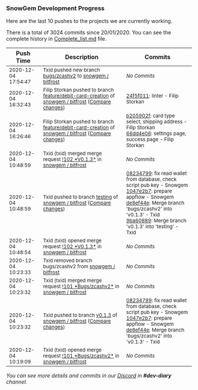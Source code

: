 
### SnowGem Development Progress

Here are the last 10 pushes to the projects we are currently working.

There is a total of 3024 commits since 20/01/2020. You can see the complete history in
 [Complete_list.md](Complete_list.md) file.

| Push Time | Description | Commits |
| --- | --- | --- |
| <sub>2020-12-04 17:54:47</sub> | <sub>Txid pushed new branch [bugs/zcashv2](https://gitlab.com/snowgem/bitfrost/commits/bugs/zcashv2) to [snowgem / bitfrost](https://gitlab.com/snowgem/bitfrost)</sub> | <sub>_No Commits_</sub> |
| <sub>2020-12-04 16:32:43</sub> | <sub>Filip Storkan pushed to branch [feature/debit\-card\-creation](https://gitlab.com/snowgem/bitfrost/commits/feature/debit-card-creation) of [snowgem / bitfrost](https://gitlab.com/snowgem/bitfrost) ([Compare changes](https://gitlab.com/snowgem/bitfrost/compare/66dd4e06d1752921b51b57ccc7292b41dd2c094f...24f5f01151fa054495a31b2f718bf3a5990fb029))</sub> | <sub>[24f5f011](https://gitlab.com/snowgem/bitfrost/-/commit/24f5f01151fa054495a31b2f718bf3a5990fb029): linter - Filip Storkan</sub> |
| <sub>2020-12-04 16:26:46</sub> | <sub>Filip Storkan pushed to branch [feature/debit\-card\-creation](https://gitlab.com/snowgem/bitfrost/commits/feature/debit-card-creation) of [snowgem / bitfrost](https://gitlab.com/snowgem/bitfrost) ([Compare changes](https://gitlab.com/snowgem/bitfrost/compare/9ee8c99bd7a398e8079b60dff9690815f767a33b...66dd4e06d1752921b51b57ccc7292b41dd2c094f))</sub> | <sub>[b205902f](https://gitlab.com/snowgem/bitfrost/-/commit/b205902fe3d24f1ee3742c2e39b05a6db79715a6): card type select, shipping address - Filip Storkan<br>[66dd4e06](https://gitlab.com/snowgem/bitfrost/-/commit/66dd4e06d1752921b51b57ccc7292b41dd2c094f): settings page, success page - Filip Storkan</sub> |
| <sub>2020-12-04 10:48:59</sub> | <sub>Txid (txid) merged merge request [\!102 \*V0\.1\.3\*](https://gitlab.com/snowgem/bitfrost/-/merge_requests/102) in [snowgem / bitfrost](https://gitlab.com/snowgem/bitfrost)</sub> | <sub>_No Commits_</sub> |
| <sub>2020-12-04 10:48:59</sub> | <sub>Txid pushed to branch [testing](https://gitlab.com/snowgem/bitfrost/commits/testing) of [snowgem / bitfrost](https://gitlab.com/snowgem/bitfrost) ([Compare changes](https://gitlab.com/snowgem/bitfrost/compare/254dfe2577224c6b81850ca8ca2b711d1c05c766...9ba60889ba2fb402ac3be23c1989d97ee27a3ad7))</sub> | <sub>[08234799](https://gitlab.com/snowgem/bitfrost/-/commit/0823479901e850c0b57d735e21f1df097b6ff9da): fix read wallet from database, check script pub key - Snowgem<br>[1047e2b7](https://gitlab.com/snowgem/bitfrost/-/commit/1047e2b73ebb46ae97654e46d24ef483fe7d51b2): prepare appflow - Snowgem<br>[de8ef44e](https://gitlab.com/snowgem/bitfrost/-/commit/de8ef44e6699060fe0a79494ee0ae5c1b375f887): Merge branch 'bugs/zcashv2' into 'v0.1.3' - Txid<br>[9ba60889](https://gitlab.com/snowgem/bitfrost/-/commit/9ba60889ba2fb402ac3be23c1989d97ee27a3ad7): Merge branch 'v0.1.3' into 'testing' - Txid</sub> |
| <sub>2020-12-04 10:48:54</sub> | <sub>Txid (txid) opened merge request [\!102 \*V0\.1\.3\*](https://gitlab.com/snowgem/bitfrost/-/merge_requests/102) in [snowgem / bitfrost](https://gitlab.com/snowgem/bitfrost)</sub> | <sub>_No Commits_</sub> |
| <sub>2020-12-04 10:23:33</sub> | <sub>Txid removed branch bugs/zcashv2 from [snowgem / bitfrost](https://gitlab.com/snowgem/bitfrost)</sub> | <sub>_No Commits_</sub> |
| <sub>2020-12-04 10:23:32</sub> | <sub>Txid (txid) merged merge request [\!101 \*Bugs/zcashv2\*](https://gitlab.com/snowgem/bitfrost/-/merge_requests/101) in [snowgem / bitfrost](https://gitlab.com/snowgem/bitfrost)</sub> | <sub>_No Commits_</sub> |
| <sub>2020-12-04 10:23:32</sub> | <sub>Txid pushed to branch [v0\.1\.3](https://gitlab.com/snowgem/bitfrost/commits/v0.1.3) of [snowgem / bitfrost](https://gitlab.com/snowgem/bitfrost) ([Compare changes](https://gitlab.com/snowgem/bitfrost/compare/67a631d335aac1c1c9b4535dc6d48c9c7e91234a...de8ef44e6699060fe0a79494ee0ae5c1b375f887))</sub> | <sub>[08234799](https://gitlab.com/snowgem/bitfrost/-/commit/0823479901e850c0b57d735e21f1df097b6ff9da): fix read wallet from database, check script pub key - Snowgem<br>[1047e2b7](https://gitlab.com/snowgem/bitfrost/-/commit/1047e2b73ebb46ae97654e46d24ef483fe7d51b2): prepare appflow - Snowgem<br>[de8ef44e](https://gitlab.com/snowgem/bitfrost/-/commit/de8ef44e6699060fe0a79494ee0ae5c1b375f887): Merge branch 'bugs/zcashv2' into 'v0.1.3' - Txid</sub> |
| <sub>2020-12-04 10:19:09</sub> | <sub>Txid (txid) opened merge request [\!101 \*Bugs/zcashv2\*](https://gitlab.com/snowgem/bitfrost/-/merge_requests/101) in [snowgem / bitfrost](https://gitlab.com/snowgem/bitfrost)</sub> | <sub>_No Commits_</sub> |

_You can see more details and commits in our [Discord](https://discord.gg/zumGnbg) in **#dev-diary** channel._
